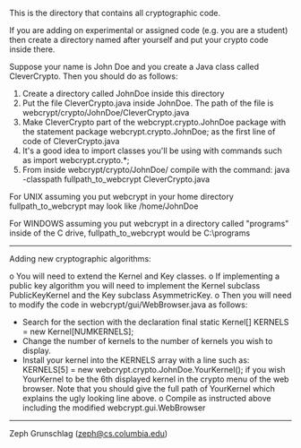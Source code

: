 This is the directory that contains all cryptographic code.

If you are adding on experimental or assigned code (e.g.
you are a student) then create a directory named after
yourself and put your crypto code inside there.

Suppose your name is John Doe and you create a Java class
called CleverCrypto.  Then you should do as follows:

1. Create a directory called JohnDoe inside this directory
2. Put the file CleverCrypto.java inside JohnDoe.  The path
   of the file is webcrypt/crypto/JohnDoe/CleverCrypto.java
3. Make CleverCrypto part of the webcrypt.crypto.JohnDoe package with
   the statement
package webcrypt.crypto.JohnDoe;
   as the first line of code of CleverCrypto.java
4. It's a good idea to import classes you'll be using with commands
   such as
		import webcrypt.crypto.*;
5. From inside webcrypt/crypto/JohnDoe/ compile with the command:
java -classpath fullpath_to_webcrypt CleverCrypto.java

For UNIX assuming you put webcrypt in your home directory
fullpath_to_webcrypt may look like /home/JohnDoe

For WINDOWS assuming you put webcrypt in a directory called "programs"
inside of the C drive, fullpath_to_webcrypt would be C:\programs

----
Adding new cryptographic algorithms:

o You will need to extend the Kernel and Key classes. 
o If implementing a public key algorithm you will need to implement
  the Kernel subclass PublicKeyKernel and the Key subclass AsymmetricKey.
o Then you will need to modify the code in webcrypt/gui/WebBrowser.java
  as follows:
  *  Search for the section with the declaration
  final static Kernel[] KERNELS = new Kernel[NUMKERNELS];
  *  Change the number of kernels to the number of kernels you wish to display.
  *  Install your kernel into the KERNELS array with a line such as:
    KERNELS[5] = new webcrypt.crypto.JohnDoe.YourKernel();
     if you wish YourKernel to be the 6th displayed kernel in the crypto
     menu of the web browser.  Note that you should give the full path
     of YourKernel which explains the ugly looking line above.
o Compile as instructed above including the modified webcrypt.gui.WebBrowser
----
Zeph Grunschlag (zeph@cs.columbia.edu)




